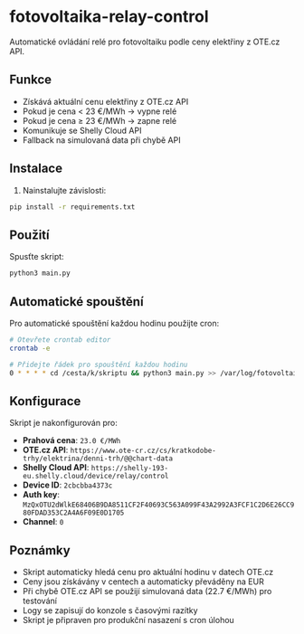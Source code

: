 # fotovoltaika-relay-control

Automatické ovládání relé pro fotovoltaiku podle ceny elektřiny z OTE.cz API.

## Funkce

- Získává aktuální cenu elektřiny z OTE.cz API
- Pokud je cena < 23 €/MWh → vypne relé
- Pokud je cena ≥ 23 €/MWh → zapne relé
- Komunikuje se Shelly Cloud API
- Fallback na simulovaná data při chybě API

## Instalace

1. Nainstalujte závislosti:
```bash
pip install -r requirements.txt
```

## Použití

Spusťte skript:
```bash
python3 main.py
```

## Automatické spouštění

Pro automatické spouštění každou hodinu použijte cron:

```bash
# Otevřete crontab editor
crontab -e

# Přidejte řádek pro spouštění každou hodinu
0 * * * * cd /cesta/k/skriptu && python3 main.py >> /var/log/fotovoltaika.log 2>&1
```

## Konfigurace

Skript je nakonfigurován pro:
- **Prahová cena**: `23.0 €/MWh`
- **OTE.cz API**: `https://www.ote-cr.cz/cs/kratkodobe-trhy/elektrina/denni-trh/@@chart-data`
- **Shelly Cloud API**: `https://shelly-193-eu.shelly.cloud/device/relay/control`
- **Device ID**: `2cbcbba4373c`
- **Auth key**: `MzQxOTU2dWlkE68406B9DA8511CF2F40693C563A099F43A2992A3FCF1C2D6E26CC980FDAD353C2A4A6F09E0D1705`
- **Channel**: `0`

## Poznámky

- Skript automaticky hledá cenu pro aktuální hodinu v datech OTE.cz
- Ceny jsou získávány v centech a automaticky převáděny na EUR
- Při chybě OTE.cz API se použijí simulovaná data (22.7 €/MWh) pro testování
- Logy se zapisují do konzole s časovými razítky
- Skript je připraven pro produkční nasazení s cron úlohou
